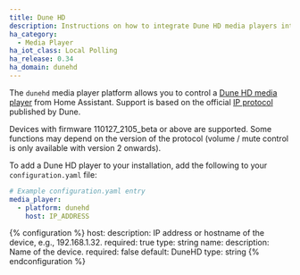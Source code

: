 ```yaml
---
title: Dune HD
description: Instructions on how to integrate Dune HD media players into Home Assistant.
ha_category:
  - Media Player
ha_iot_class: Local Polling
ha_release: 0.34
ha_domain: dunehd
---
```


The `dunehd` media player platform allows you to control a [Dune HD media player](https://dune-hd.com/eng/products/full_hd_media_players) from Home Assistant. Support is based on the official [IP protocol](https://dune-hd.com/support/ip_control/dune_ip_control_overview.txt) published by Dune.

Devices with firmware 110127_2105_beta or above are supported. Some functions may depend on the version of the protocol (volume / mute control is only available with version 2 onwards).

To add a Dune HD player to your installation, add the following to your `configuration.yaml` file:

```yaml
# Example configuration.yaml entry
media_player:
  - platform: dunehd
    host: IP_ADDRESS
```

{% configuration %}
host:
  description: IP address or hostname of the device, e.g., 192.168.1.32.
  required: true
  type: string
name:
  description: Name of the device.
  required: false
  default: DuneHD
  type: string
{% endconfiguration %}
